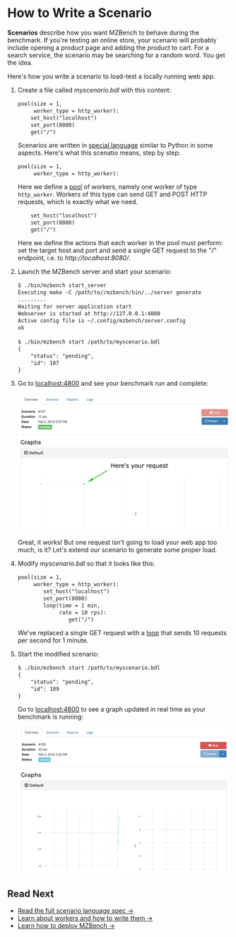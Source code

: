# How to Write a Scenario

**Scenarios** describe how you want MZBench to behave during the benchmark. If you're testing an online store, your scenario will probably include opening a product page and adding the product to cart. For a search service, the scenario may be searching for a random word. You get the idea.

Here's how you write a scenario to load-test a locally running web app.

1.  Create a file called *myscenario.bdl* with this content:

        pool(size = 1,
             worker_type = http_worker):
            set_host("localhost")
            set_port(8080)
            get("/")

    Scenarios are written in [special language](spec.md) similar to Python in some aspects. Here's what this scenatio means, step by step:

        pool(size = 1,
             worker_type = http_worker):

    Here we define a [pool](spec.md#pools) of workers, namely one worker of type `http_worker`. Workers of this type can send GET and POST HTTP requests, which is exactly what we need.

            set_host("localhost")
            set_port(8080)
            get("/")

    Here we define the actions that each worker in the pool must perform: set the target host and port and send a single GET request to the "/" endpoint, i.e. to *http://localhost:8080/*.

2.  Launch the MZBench server and start your scenario:

        $ ./bin/mzbench start_server
        Executing make -C /path/to//mzbench/bin/../server generate
        .........
        Waiting for server application start
        Webserver is started at http://127.0.0.1:4800
        Active config file is ~/.config/mzbench/server.config
        ok
        
        $ ./bin/mzbench start /path/to/myscenario.bdl
        {
            "status": "pending", 
            "id": 107
        }
        
3.  Go to [localhost:4800](http://localhost:4800) and see your benchmark run and complete:

    ![Single Request](images/single_request.png)

    Great, it works! But one request isn't going to load your web app too much, is it? Let's extend our scenario to generate some proper load.
    
4.  Modify *myscenario.bdl* so that it looks like this:

        pool(size = 1,
             worker_type = http_worker):
                set_host("localhost")
                set_port(8080)
                loop(time = 1 min,
                     rate = 10 rps):
                        get("/")
        
    We've replaced a single GET request with a [loop](spec.md#loops) that sends 10 requests per second for 1 minute.
    
5.  Start the modified scenario:

        $ ./bin/mzbench start /path/to/myscenario.bdl
        {
            "status": "pending", 
            "id": 109
        }
        
    Go to [localhost:4800](http://localhost:4800) to see a graph updated in real time as your benchmark is running:
    
    ![50 RPS](images/50rps.png)

## Read Next

-   [Read the full scenario language spec →](spec.md)
-   [Learn about workers and how to write them →](../workers.md)
-   [Learn how to deploy MZBench →](../deployment.md)